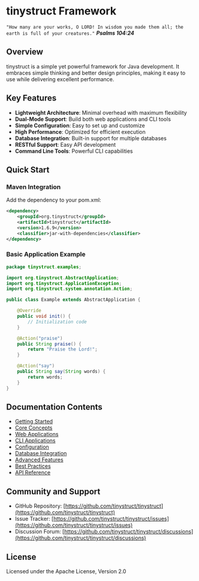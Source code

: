 # tinystruct Framework

`"How many are your works, O LORD! In wisdom you made them all; the earth is full of your creatures."`
***Psalms 104:24***

## Overview

tinystruct is a simple yet powerful framework for Java development. It embraces simple thinking and better design principles, making it easy to use while delivering excellent performance.

## Key Features

- **Lightweight Architecture**: Minimal overhead with maximum flexibility
- **Dual-Mode Support**: Build both web applications and CLI tools
- **Simple Configuration**: Easy to set up and customize
- **High Performance**: Optimized for efficient execution
- **Database Integration**: Built-in support for multiple databases
- **RESTful Support**: Easy API development
- **Command Line Tools**: Powerful CLI capabilities

## Quick Start

### Maven Integration

Add the dependency to your pom.xml:

```xml
<dependency>
    <groupId>org.tinystruct</groupId>
    <artifactId>tinystruct</artifactId>
    <version>1.6.9</version>
    <classifier>jar-with-dependencies</classifier>
</dependency>
```

### Basic Application Example

```java
package tinystruct.examples;

import org.tinystruct.AbstractApplication;
import org.tinystruct.ApplicationException;
import org.tinystruct.system.annotation.Action;

public class Example extends AbstractApplication {

    @Override
    public void init() {
        // Initialization code
    }

    @Action("praise")
    public String praise() {
        return "Praise the Lord!";
    }

    @Action("say")
    public String say(String words) {
        return words;
    }
}
```

## Documentation Contents

- [Getting Started](getting-started.md)
- [Core Concepts](core-concepts.md)
- [Web Applications](web-applications.md)
- [CLI Applications](cli-applications.md)
- [Configuration](configuration.md)
- [Database Integration](database.md)
- [Advanced Features](advanced-features.md)
- [Best Practices](best-practices.md)
- [API Reference](api/README.md)

## Community and Support

- GitHub Repository: [https://github.com/tinystruct/tinystruct](https://github.com/tinystruct/tinystruct)
- Issue Tracker: [https://github.com/tinystruct/tinystruct/issues](https://github.com/tinystruct/tinystruct/issues)
- Discussion Forum: [https://github.com/tinystruct/tinystruct/discussions](https://github.com/tinystruct/tinystruct/discussions)

## License

Licensed under the Apache License, Version 2.0